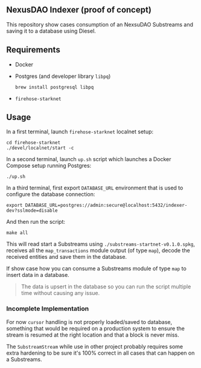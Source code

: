## NexusDAO Indexer (proof of concept)

This repository show cases consumption of an NexsuDAO Substreams and saving it to a database using Diesel.

## Requirements

- Docker
- Postgres (and developer library `libpq`)

   ```
   brew install postgresql libpq
   ```

- `firehose-starknet`

## Usage

In a first terminal, launch `firehose-starknet` localnet setup:

```
cd firehose-starknet
./devel/localnet/start -c
```

In a second terminal, launch `up.sh` script which launches a Docker Compose setup running Postgres:

```
./up.sh
```

In a third terminal, first export `DATABASE_URL` environment that is used to configure the database connection:

```
export DATABASE_URL=postgres://admin:secure@localhost:5432/indexer-dev?sslmode=disable
```

And then run the script:

```
make all
```

This will read start a Substreams using `./substreams-startnet-v0.1.0.spkg`, receives all the `map_transactions` module output (of type `map`), decode the received entities and save them in the database.

If show case how you can consume a Substreams module of type `map` to insert data in a database.

> The data is upsert in the database so you can run the script multiple time without causing any issue.

### Incomplete Implementation

For now `cursor` handling is not properly loaded/saved to database, something that would be required on a production system to ensure the stream is resumed at the right location and that a block is never miss.

The `SubstreamStream` while use in other project probably requires some extra hardening to be sure it's 100% correct in all cases that can happen on a Substreams.
